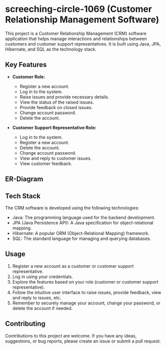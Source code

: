 # screeching-circle-1069 (Customer Relationship Management Software)

This project is a Customer Relationship Management (CRM) software application that helps manage interactions and relationships between customers and customer support representatives. It is built using Java, JPA, Hibernate, and SQL as the technology stack.

## Key Features

- **Customer Role:**
  - Register a new account.
  - Log in to the system.
  - Raise issues and provide necessary details.
  - View the status of the raised issues.
  - Provide feedback on closed issues.
  - Change account password.
  - Delete the account.

- **Customer Support Representative Role:**
  - Log in to the system.
  - Register a new account.
  - Delete the account.
  - Change account password.
  - View and reply to customer issues.
  - View customer feedback.
## ER-Diagram


## Tech Stack

The CRM software is developed using the following technologies:

- Java: The programming language used for the backend development.
- JPA (Java Persistence API): A Java specification for object-relational mapping.
- Hibernate: A popular ORM (Object-Relational Mapping) framework.
- SQL: The standard language for managing and querying databases.

## Usage

1. Register a new account as a customer or customer support representative.
2. Log in using your credentials.
3. Explore the features based on your role (customer or customer support representative).
4. Follow the intuitive user interface to raise issues, provide feedback, view and reply to issues, etc.
5. Remember to securely manage your account, change your password, or delete the account if needed.

## Contributing

Contributions to this project are welcome. If you have any ideas, suggestions, or bug reports, please create an issue or submit a pull request.
